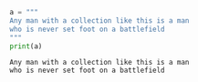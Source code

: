 

```python
a = """
Any man with a collection like this is a man
who is never set foot on a battlefield
"""
print(a)
```

    
    Any man with a collection like this is a man
    who is never set foot on a battlefield
    

